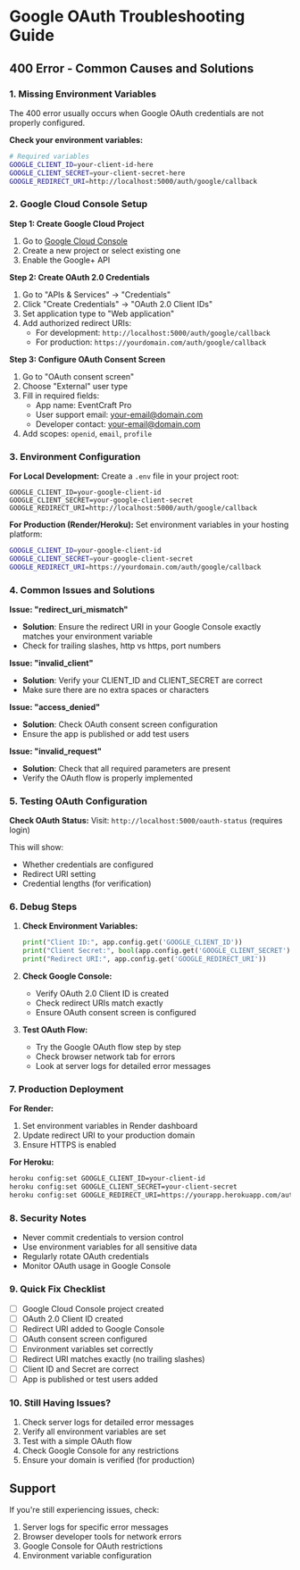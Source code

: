 # Google OAuth Troubleshooting Guide

## 400 Error - Common Causes and Solutions

### 1. Missing Environment Variables
The 400 error usually occurs when Google OAuth credentials are not properly configured.

**Check your environment variables:**
```bash
# Required variables
GOOGLE_CLIENT_ID=your-client-id-here
GOOGLE_CLIENT_SECRET=your-client-secret-here
GOOGLE_REDIRECT_URI=http://localhost:5000/auth/google/callback
```

### 2. Google Cloud Console Setup

**Step 1: Create Google Cloud Project**
1. Go to [Google Cloud Console](https://console.cloud.google.com/)
2. Create a new project or select existing one
3. Enable the Google+ API

**Step 2: Create OAuth 2.0 Credentials**
1. Go to "APIs & Services" → "Credentials"
2. Click "Create Credentials" → "OAuth 2.0 Client IDs"
3. Set application type to "Web application"
4. Add authorized redirect URIs:
   - For development: `http://localhost:5000/auth/google/callback`
   - For production: `https://yourdomain.com/auth/google/callback`

**Step 3: Configure OAuth Consent Screen**
1. Go to "OAuth consent screen"
2. Choose "External" user type
3. Fill in required fields:
   - App name: EventCraft Pro
   - User support email: your-email@domain.com
   - Developer contact: your-email@domain.com
4. Add scopes: `openid`, `email`, `profile`

### 3. Environment Configuration

**For Local Development:**
Create a `.env` file in your project root:
```env
GOOGLE_CLIENT_ID=your-google-client-id
GOOGLE_CLIENT_SECRET=your-google-client-secret
GOOGLE_REDIRECT_URI=http://localhost:5000/auth/google/callback
```

**For Production (Render/Heroku):**
Set environment variables in your hosting platform:
```bash
GOOGLE_CLIENT_ID=your-google-client-id
GOOGLE_CLIENT_SECRET=your-google-client-secret
GOOGLE_REDIRECT_URI=https://yourdomain.com/auth/google/callback
```

### 4. Common Issues and Solutions

**Issue: "redirect_uri_mismatch"**
- **Solution**: Ensure the redirect URI in your Google Console exactly matches your environment variable
- Check for trailing slashes, http vs https, port numbers

**Issue: "invalid_client"**
- **Solution**: Verify your CLIENT_ID and CLIENT_SECRET are correct
- Make sure there are no extra spaces or characters

**Issue: "access_denied"**
- **Solution**: Check OAuth consent screen configuration
- Ensure the app is published or add test users

**Issue: "invalid_request"**
- **Solution**: Check that all required parameters are present
- Verify the OAuth flow is properly implemented

### 5. Testing OAuth Configuration

**Check OAuth Status:**
Visit: `http://localhost:5000/oauth-status` (requires login)

This will show:
- Whether credentials are configured
- Redirect URI setting
- Credential lengths (for verification)

### 6. Debug Steps

1. **Check Environment Variables:**
   ```python
   print("Client ID:", app.config.get('GOOGLE_CLIENT_ID'))
   print("Client Secret:", bool(app.config.get('GOOGLE_CLIENT_SECRET')))
   print("Redirect URI:", app.config.get('GOOGLE_REDIRECT_URI'))
   ```

2. **Check Google Console:**
   - Verify OAuth 2.0 Client ID is created
   - Check redirect URIs match exactly
   - Ensure OAuth consent screen is configured

3. **Test OAuth Flow:**
   - Try the Google OAuth flow step by step
   - Check browser network tab for errors
   - Look at server logs for detailed error messages

### 7. Production Deployment

**For Render:**
1. Set environment variables in Render dashboard
2. Update redirect URI to your production domain
3. Ensure HTTPS is enabled

**For Heroku:**
```bash
heroku config:set GOOGLE_CLIENT_ID=your-client-id
heroku config:set GOOGLE_CLIENT_SECRET=your-client-secret
heroku config:set GOOGLE_REDIRECT_URI=https://yourapp.herokuapp.com/auth/google/callback
```

### 8. Security Notes

- Never commit credentials to version control
- Use environment variables for all sensitive data
- Regularly rotate OAuth credentials
- Monitor OAuth usage in Google Console

### 9. Quick Fix Checklist

- [ ] Google Cloud Console project created
- [ ] OAuth 2.0 Client ID created
- [ ] Redirect URI added to Google Console
- [ ] OAuth consent screen configured
- [ ] Environment variables set correctly
- [ ] Redirect URI matches exactly (no trailing slashes)
- [ ] Client ID and Secret are correct
- [ ] App is published or test users added

### 10. Still Having Issues?

1. Check server logs for detailed error messages
2. Verify all environment variables are set
3. Test with a simple OAuth flow
4. Check Google Console for any restrictions
5. Ensure your domain is verified (for production)

## Support

If you're still experiencing issues, check:
1. Server logs for specific error messages
2. Browser developer tools for network errors
3. Google Console for OAuth restrictions
4. Environment variable configuration

